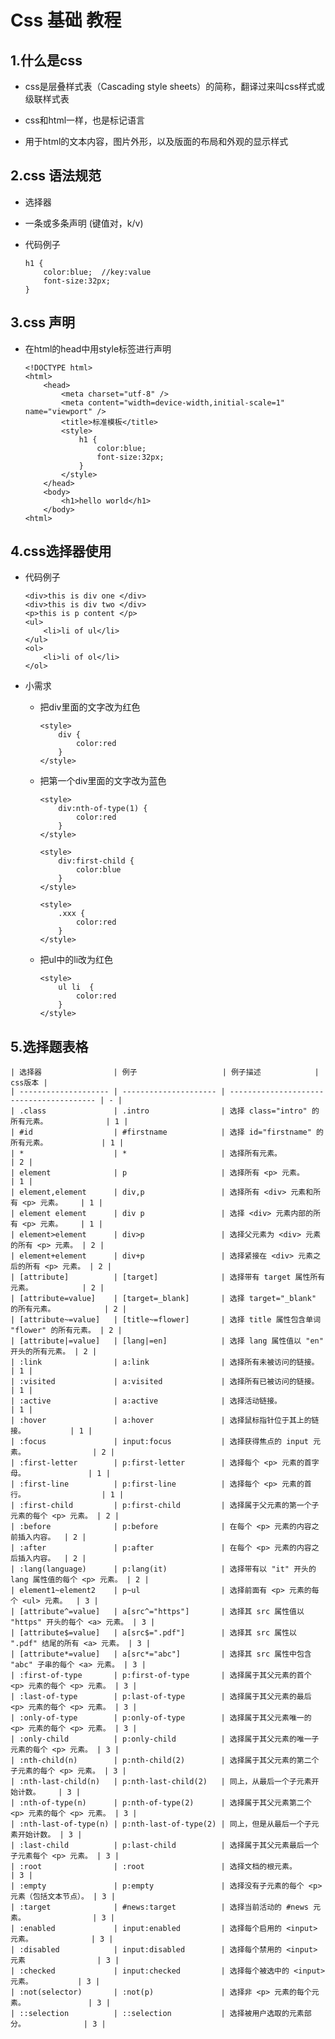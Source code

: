 # Css 基础 教程

## 1.什么是css

 - css是层叠样式表（Cascading style sheets）的简称，翻译过来叫css样式或级联样式表
    
 - css和html一样，也是标记语言

 - 用于html的文本内容，图片外形，以及版面的布局和外观的显示样式

## 2.css 语法规范

 - 选择器

 - 一条或多条声明 (键值对，k/v)

 - 代码例子

    ```
    h1 {
        color:blue;  //key:value
        font-size:32px;
    }
    ```

## 3.css 声明

 - 在html的head中用style标签进行声明


    ```
    <!DOCTYPE html>
    <html>
        <head>
            <meta charset="utf-8" />
            <meta content="width=device-width,initial-scale=1" name="viewport" />
            <title>标准模板</title>
            <style>
                h1 {
                    color:blue;
                    font-size:32px;
                }
            </style>
        </head>
        <body>
            <h1>hello world</h1>
        </body>
    <html>
    ```

## 4.css选择器使用

 - 代码例子

    ```
    <div>this is div one </div>
    <div>this is div two </div>
    <p>this is p content </p>
    <ul>
        <li>li of ul</li>
    </ul>
    <ol>
        <li>li of ol</li>
    </ol>
    ```
 - 小需求

    - 把div里面的文字改为红色

        ```
        <style>
            div {
                color:red
            }
        </style>
        ```

    - 把第一个div里面的文字改为蓝色

        ```
        <style>
            div:nth-of-type(1) {
                color:red
            }
        </style>
        ```

        ```
        <style>
            div:first-child {
                color:blue
            }
        </style>
        ```

        ```
        <style>
            .xxx {
                color:red
            }
        </style>
        ```

    - 把ul中的li改为红色

        ```
        <style>
            ul li  {
                color:red
            }
        </style>
        ```

## 5.选择题表格

    | 选择器                | 例子                   | 例子描述            | css版本 |
    | -------------------- | --------------------- | ---------------------------------------- | - |
    | .class               | .intro                | 选择 class="intro" 的所有元素。             | 1 |
    | #id                  | #firstname            | 选择 id="firstname" 的所有元素。            | 1 |
    | *                    | *                     | 选择所有元素。                               | 2 |
    | element              | p                     | 选择所有 <p> 元素。                          | 1 |
    | element,element      | div,p                 | 选择所有 <div> 元素和所有 <p> 元素。    | 1 |
    | element element      | div p                 | 选择 <div> 元素内部的所有 <p> 元素。    | 1 |
    | element>element      | div>p                 | 选择父元素为 <div> 元素的所有 <p> 元素。 | 2 |
    | element+element      | div+p                 | 选择紧接在 <div> 元素之后的所有 <p> 元素。 | 2 |
    | [attribute]          | [target]              | 选择带有 target 属性所有元素。           | 2 |
    | [attribute=value]    | [target=_blank]       | 选择 target="_blank" 的所有元素。           | 2 |
    | [attribute~=value]   | [title~=flower]       | 选择 title 属性包含单词 "flower" 的所有元素。 | 2 |
    | [attribute|=value]   | [lang|=en]            | 选择 lang 属性值以 "en" 开头的所有元素。 | 2 |
    | :link                | a:link                | 选择所有未被访问的链接。                | 1 |
    | :visited             | a:visited             | 选择所有已被访问的链接。                | 1 |
    | :active              | a:active              | 选择活动链接。                               | 1 |
    | :hover               | a:hover               | 选择鼠标指针位于其上的链接。          | 1 |
    | :focus               | input:focus           | 选择获得焦点的 input 元素。               | 2 |
    | :first-letter        | p:first-letter        | 选择每个 <p> 元素的首字母。              | 1 |
    | :first-line          | p:first-line          | 选择每个 <p> 元素的首行。                 | 1 |
    | :first-child         | p:first-child         | 选择属于父元素的第一个子元素的每个 <p> 元素。 | 2 |
    | :before              | p:before              | 在每个 <p> 元素的内容之前插入内容。  | 2 |
    | :after               | p:after               | 在每个 <p> 元素的内容之后插入内容。  | 2 |
    | :lang(language)      | p:lang(it)            | 选择带有以 "it" 开头的 lang 属性值的每个 <p> 元素。 | 2 |
    | element1~element2    | p~ul                  | 选择前面有 <p> 元素的每个 <ul> 元素。  | 3 |
    | [attribute^=value]   | a[src^="https"]       | 选择其 src 属性值以 "https" 开头的每个 <a> 元素。 | 3 |
    | [attribute$=value]   | a[src$=".pdf"]        | 选择其 src 属性以 ".pdf" 结尾的所有 <a> 元素。 | 3 |
    | [attribute*=value]   | a[src*="abc"]         | 选择其 src 属性中包含 "abc" 子串的每个 <a> 元素。 | 3 |
    | :first-of-type       | p:first-of-type       | 选择属于其父元素的首个 <p> 元素的每个 <p> 元素。 | 3 |
    | :last-of-type        | p:last-of-type        | 选择属于其父元素的最后 <p> 元素的每个 <p> 元素。 | 3 |
    | :only-of-type        | p:only-of-type        | 选择属于其父元素唯一的 <p> 元素的每个 <p> 元素。 | 3 |
    | :only-child          | p:only-child          | 选择属于其父元素的唯一子元素的每个 <p> 元素。 | 3 |
    | :nth-child(n)        | p:nth-child(2)        | 选择属于其父元素的第二个子元素的每个 <p> 元素。 | 3 |
    | :nth-last-child(n)   | p:nth-last-child(2)   | 同上，从最后一个子元素开始计数。    | 3 |
    | :nth-of-type(n)      | p:nth-of-type(2)      | 选择属于其父元素第二个 <p> 元素的每个 <p> 元素。 | 3 |
    | :nth-last-of-type(n) | p:nth-last-of-type(2) | 同上，但是从最后一个子元素开始计数。 | 3 |
    | :last-child          | p:last-child          | 选择属于其父元素最后一个子元素每个 <p> 元素。 | 3 |
    | :root                | :root                 | 选择文档的根元素。                         | 3 |
    | :empty               | p:empty               | 选择没有子元素的每个 <p> 元素（包括文本节点）。 | 3 |
    | :target              | #news:target          | 选择当前活动的 #news 元素。               | 3 |
    | :enabled             | input:enabled         | 选择每个启用的 <input> 元素。             | 3 |
    | :disabled            | input:disabled        | 选择每个禁用的 <input> 元素                | 3 |
    | :checked             | input:checked         | 选择每个被选中的 <input> 元素。          | 3 |
    | :not(selector)       | :not(p)               | 选择非 <p> 元素的每个元素。              | 3 |
    | ::selection          | ::selection           | 选择被用户选取的元素部分。             | 3 |